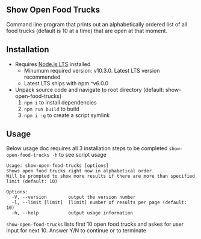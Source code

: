 ## Show Open Food Trucks
Command line program that prints out an alphabetically ordered list of all food trucks (default is 10 at a time) that are open at that moment.


## Installation
- Requires [Node.js LTS](https://nodejs.org/en/download/) installed
  - Minumum required version: v10.3.0. Latest LTS version recommended
  - Latest LTS ships with npm ^v6.0.0
- Unpack source code and navigate to root directory (default: show-open-food-trucks)
  1. `npm i` to install dependencies
  2. `npm run build` to build 
  3. `npm i -g` to create a script symlink


## Usage
Below usage doc requires all 3 installation steps to be completed
`show-open-food-trucks -h` to see script usage
```
Usage: show-open-food-trucks [options]
Shows open food trucks right now in alphabetical order.
Will be prompted to show more results if there are more than specified limit (default: 10)

Options:
  -V, --version        output the version number
  -l, --limit [limit]  [limit] number of results per page (default: 10)
  -h, --help           output usage information
```
`show-open-food-trucks` lists first 10 open food trucks and askes for user input for next 10. Answer Y/N to continue or to terminate
